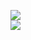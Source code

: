 [![](https://img.shields.io/badge/Made%20With-Github%20Spray-lightgrey.svg?style=for-the-badge&logo=github)](https://github.com/Annihil/github-spray#4719)  
[![](https://i.imgur.com/2DrTn0Z.gif)](https://github.com/Annihil/github-spray)